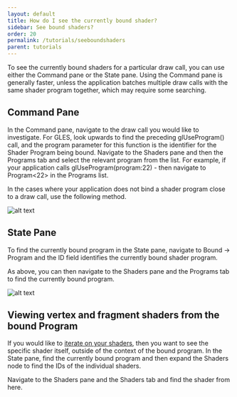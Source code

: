 ```yaml
---
layout: default
title: How do I see the currently bound shader?
sidebar: See bound shaders?
order: 20
permalink: /tutorials/seeboundshaders
parent: tutorials
---
```


To see the currently bound shaders for a particular draw call, you can use either the Command pane or the State pane. Using the Command pane is generally faster, unless the application batches multiple draw calls with the same shader program together, which may require some searching.

## Command Pane

In the Command pane, navigate to the draw call you would like to investigate. For GLES, look upwards to find the preceding glUseProgram() call, and the program parameter for this function is the identifier for the Shader Program being bound. Navigate to the Shaders pane and then the Programs tab and select the relevant program from the list. For example, if your application calls glUseProgram(program:22) - then navigate to Program<22> in the Programs list.

In the cases where your application does not bind a shader program close to a draw call, use the following method.

![alt text](../images/commands_find_program.png "Finding a bound program through the Command Pane")

## State Pane

To find the currently bound program in the State pane, navigate to Bound -> Program and the ID field identifies the currently bound shader program.

As above, you can then navigate to the Shaders pane and the Programs tab to find the currently bound program.

![alt text](../images/get_shader_id.png "Finding the bound program through the State Pane")

## Viewing vertex and fragment shaders from the bound Program

If you would like to [iterate on your shaders](../tutorials/iterateonshaders), then you want to see the specific shader itself, outside of the context of the bound program. In the State pane, find the currently bound program and then expand the Shaders node to find the IDs of the individual shaders.

Navigate to the Shaders pane and the Shaders tab and find the shader from here.
